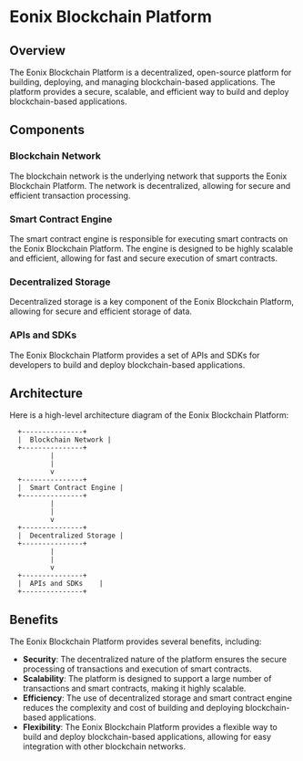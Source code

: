 Eonix Blockchain Platform
=========================

Overview
--------

The Eonix Blockchain Platform is a decentralized, open-source platform for building, deploying, and managing blockchain-based applications. The platform provides a secure, scalable, and efficient way to build and deploy blockchain-based applications.

Components
------------

### Blockchain Network

The blockchain network is the underlying network that supports the Eonix Blockchain Platform. The network is decentralized, allowing for secure and efficient transaction processing.

### Smart Contract Engine

The smart contract engine is responsible for executing smart contracts on the Eonix Blockchain Platform. The engine is designed to be highly scalable and efficient, allowing for fast and secure execution of smart contracts.

### Decentralized Storage

Decentralized storage is a key component of the Eonix Blockchain Platform, allowing for secure and efficient storage of data.

### APIs and SDKs

The Eonix Blockchain Platform provides a set of APIs and SDKs for developers to build and deploy blockchain-based applications.

Architecture
------------

Here is a high-level architecture diagram of the Eonix Blockchain Platform:

      +---------------+
      |  Blockchain Network |
      +---------------+
              |
              |
              v
      +---------------+
      |  Smart Contract Engine |
      +---------------+
              |
              |
              v
      +---------------+
      |  Decentralized Storage |
      +---------------+
              |
              |
              v
      +---------------+
      |  APIs and SDKs    |
      +---------------+

Benefits
--------

The Eonix Blockchain Platform provides several benefits, including:

* **Security**: The decentralized nature of the platform ensures the secure processing of transactions and execution of smart contracts.
* **Scalability**: The platform is designed to support a large number of transactions and smart contracts, making it highly scalable.
* **Efficiency**: The use of decentralized storage and smart contract engine reduces the complexity and cost of building and deploying blockchain-based applications.
* **Flexibility**: The Eonix Blockchain Platform provides a flexible way to build and deploy blockchain-based applications, allowing for easy integration with other blockchain networks.
